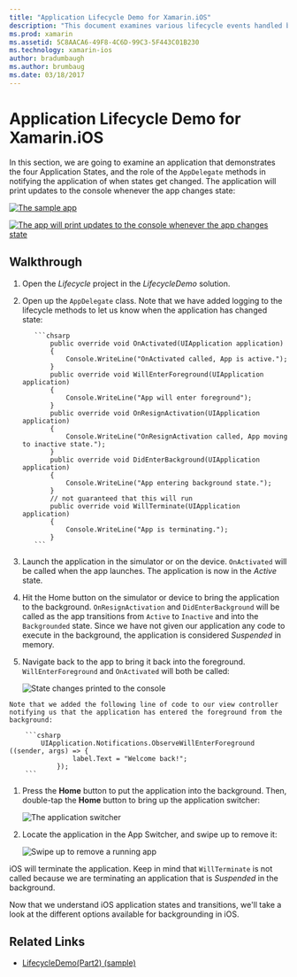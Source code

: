 ```yaml
---
title: "Application Lifecycle Demo for Xamarin.iOS"
description: "This document examines various lifecycle events handled by the app delegate in an iOS application, demonstrating when and how these events are handled."
ms.prod: xamarin
ms.assetid: 5C8AACA6-49F8-4C6D-99C3-5F443C01B230
ms.technology: xamarin-ios
author: bradumbaugh
ms.author: brumbaug
ms.date: 03/18/2017
---
```


# Application Lifecycle Demo for Xamarin.iOS

In this section, we are going to examine an application that demonstrates the four Application States, and the role of the `AppDelegate` methods in notifying the application of when states get changed. The application will print updates to the console whenever the app changes state:

 [![](application-lifecycle-demo-images/image3.png "The sample app")](application-lifecycle-demo-images/image3.png#lightbox)

 [![](application-lifecycle-demo-images/image4.png "The app will print updates to the console whenever the app changes state")](application-lifecycle-demo-images/image4.png#lightbox)

## Walkthrough


  1. Open the _Lifecycle_ project in the _LifecycleDemo_ solution.
  1. Open up the `AppDelegate` class. Note that we have added logging to the lifecycle methods to let us know when the application has changed state:

			```chsarp
				public override void OnActivated(UIApplication application)
				{
					Console.WriteLine("OnActivated called, App is active.");
				}
				public override void WillEnterForeground(UIApplication application)
				{
					Console.WriteLine("App will enter foreground");
				}
				public override void OnResignActivation(UIApplication application)
				{
					Console.WriteLine("OnResignActivation called, App moving to inactive state.");
				}
				public override void DidEnterBackground(UIApplication application)
				{
					Console.WriteLine("App entering background state.");
				}
				// not guaranteed that this will run
				public override void WillTerminate(UIApplication application)
				{
					Console.WriteLine("App is terminating.");
				}
			```

  1. Launch the application in the simulator or on the device. `OnActivated` will be called when the app launches. The application is now in the _Active_ state.
  1. Hit the Home button on the simulator or device to bring the application to the background. `OnResignActivation` and `DidEnterBackground` will be called as the app transitions from `Active` to `Inactive` and into the `Backgrounded` state. Since we have not given our application any code to execute in the background, the application is considered _Suspended_ in memory.
  1. Navigate back to the app to bring it back into the foreground. `WillEnterForeground` and `OnActivated` will both be called:

		![](application-lifecycle-demo-images/image4.png "State changes printed to the console")

    Note that we added the following line of code to our view controller notifying us that the application has entered the foreground from the background:

		```csharp
			UIApplication.Notifications.ObserveWillEnterForeground ((sender, args) => {
					label.Text = "Welcome back!";
				});
		```

1. Press the **Home** button to put the application into the background. Then, double-tap the **Home** button to bring up the application switcher:
	
	![](application-lifecycle-demo-images/app-switcher-.png "The application switcher")
  
1. Locate the application in the App Switcher, and swipe up to remove it:
	
	![](application-lifecycle-demo-images/app-switcher-swipe-.png "Swipe up to remove a running app") 
    
iOS will terminate the application. Keep in mind that `WillTerminate` is not called because we are terminating an application that is _Suspended_ in the background.

Now that we understand iOS application states and transitions, we'll take a look at the different options available for backgrounding in iOS.



## Related Links

- [LifecycleDemo(Part2) (sample)](https://developer.xamarin.com/samples/monotouch/LifecycleDemo/)
